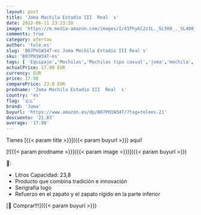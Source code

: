 ```yaml
---
layout: post
title: 'Joma Mochila Estadio III  Real  s'
date: 2022-06-11 23:23:28
image: 'https://m.media-amazon.com/images/I/41Phy6C2z1L._SL500_._SL400_.jpg'
comments: true
category: ofertas
author: 'tole.es'
slug: 'B07PH1W34T-es Joma Mochila Estadio III Real s'
sku: 'B07PH1W34T-es'
tags: [ 'Equipaje','Mochilas','Mochilas tipo casual','joma','mochila','🇪🇸', ]
actualPrice: 17.98 EUR
currency: EUR
price: 17.98
comparePrice: 23.0 EUR
prodname: 'Joma Mochila Estadio III  Real  s'
country: 'es'
flag: '🇪🇸'
brand: 'Joma'
buyurl: 'https://www.amazon.es/dp/B07PH1W34T/?tag=tolees-21'
descuento: '21.83'
average: '17.98'
---
```


Tienes [{{< param title >}}]({{< param buyurl >}}) aqui!

[![{{< param prodname >}}]({{< param image >}})]({{< param buyurl >}})

🔎:

- Litros Capacidad: 23,8
- Producto que combina tradición e innovación
- Serigrafía logo
- Refuerzo en el zapato y el zapato rígido en la parte inferior

[🛒 Comprar!!!]({{< param buyurl >}})
